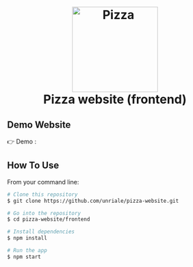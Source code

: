 <h1 align="center">
  <br>
  <a href="http://www.amitmerchant.com/electron-markdownify"><img src="https://cdn-icons-png.flaticon.com/512/3132/3132693.png" alt="Pizza" width="200"></a>
  <br>
  Pizza website (frontend)
  <br>
</h1>

## Demo Website

👉 Demo : 

## How To Use

From your command line:

```bash
# Clone this repository
$ git clone https://github.com/unriale/pizza-website.git

# Go into the repository
$ cd pizza-website/frontend

# Install dependencies
$ npm install

# Run the app
$ npm start
```


